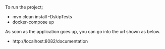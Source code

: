 To run the project;

* mvn clean install -DskipTests
* docker-compose up

As soon as the application goes up, you can go into the url shown as below.
* http://localhost:8082/documentation
